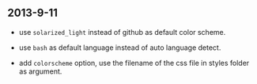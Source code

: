 ## 2013-9-11

* use `solarized_light` instead of github as default color scheme.

* use `bash` as default language instead of auto language detect.

* add `colorscheme` option, use the filename of the css file in styles folder as argument.

